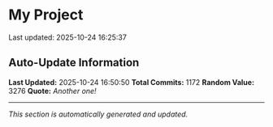 # My Project


Last updated: 2025-10-24 16:25:37



























































































































































































































































































































































































































































































































































































































































































































































































































































































































































































































































































































































































































































































































































































































































































































































































































## Auto-Update Information

**Last Updated:** 2025-10-24 16:50:50
**Total Commits:** 1172
**Random Value:** 3276
**Quote:** _Another one!_

---
_This section is automatically generated and updated._